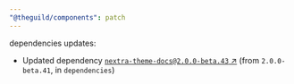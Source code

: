 ```yaml
---
"@theguild/components": patch
---
```

dependencies updates:
  - Updated dependency [`nextra-theme-docs@2.0.0-beta.43` ↗︎](https://www.npmjs.com/package/nextra-theme-docs/v/2.0.0) (from `2.0.0-beta.41`, in `dependencies`)
